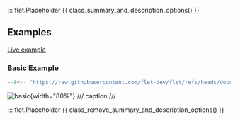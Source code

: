 ::: flet.Placeholder
{{ class_summary_and_description_options() }}

## Examples

[Live example](https://flet-controls-gallery.fly.dev/layout/placeholder)

### Basic Example

```python
--8<-- "https://raw.githubusercontent.com/flet-dev/flet/refs/heads/docs/sdk/python/examples/controls/placeholder/basic.py"
```

![basic](https://raw.githubusercontent.com/flet-dev/flet/docs/sdk/python/examples/controls/placeholder/media/basic.gif){width="80%"}
/// caption
///


::: flet.Placeholder
{{ class_remove_summary_and_description_options() }}
